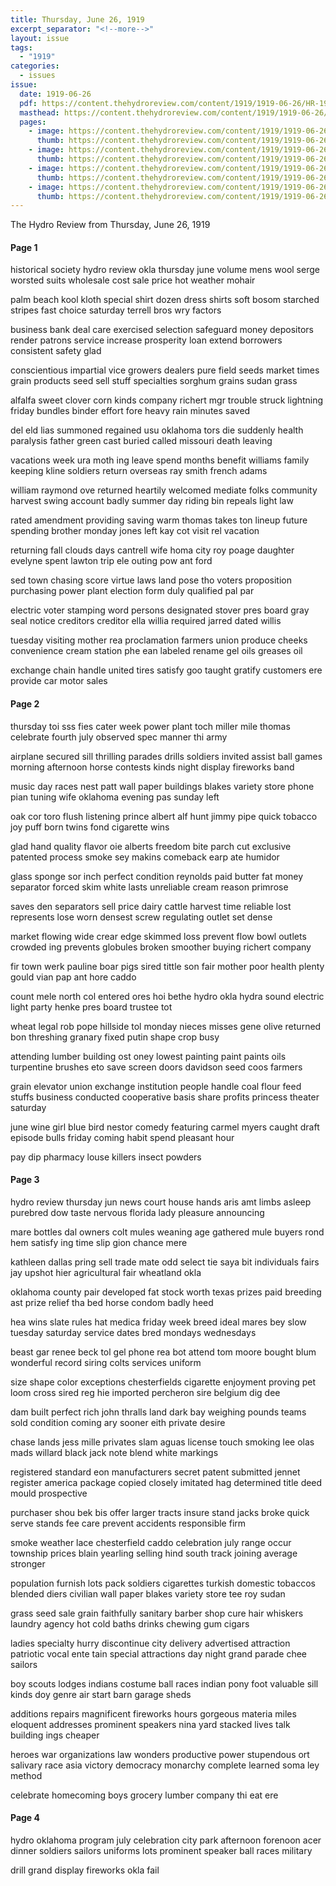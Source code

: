 ```yaml
---
title: Thursday, June 26, 1919
excerpt_separator: "<!--more-->"
layout: issue
tags:
  - "1919"
categories:
  - issues
issue:
  date: 1919-06-26
  pdf: https://content.thehydroreview.com/content/1919/1919-06-26/HR-1919-06-26.pdf
  masthead: https://content.thehydroreview.com/content/1919/1919-06-26/masthead/HR-1919-06-26.jpg
  pages:
    - image: https://content.thehydroreview.com/content/1919/1919-06-26/medium/HR-1919-06-26-01.jpg
      thumb: https://content.thehydroreview.com/content/1919/1919-06-26/thumbnails/HR-1919-06-26-01.jpg
    - image: https://content.thehydroreview.com/content/1919/1919-06-26/medium/HR-1919-06-26-02.jpg
      thumb: https://content.thehydroreview.com/content/1919/1919-06-26/thumbnails/HR-1919-06-26-02.jpg
    - image: https://content.thehydroreview.com/content/1919/1919-06-26/medium/HR-1919-06-26-03.jpg
      thumb: https://content.thehydroreview.com/content/1919/1919-06-26/thumbnails/HR-1919-06-26-03.jpg
    - image: https://content.thehydroreview.com/content/1919/1919-06-26/medium/HR-1919-06-26-04.jpg
      thumb: https://content.thehydroreview.com/content/1919/1919-06-26/thumbnails/HR-1919-06-26-04.jpg
---
```


The Hydro Review from Thursday, June 26, 1919

<!--more-->

<h4>Page 1</h4>
<p>historical society hydro review okla thursday june volume mens wool serge worsted suits wholesale cost sale price hot weather mohair</p>
<p>palm beach kool kloth special shirt dozen dress shirts soft bosom starched stripes fast choice saturday terrell bros wry factors</p>
<p>business bank deal care exercised selection safeguard money depositors render patrons service increase prosperity loan extend borrowers consistent safety glad</p>
<p>conscientious impartial vice growers dealers pure field seeds market times grain products seed sell stuff specialties sorghum grains sudan grass</p>
<p>alfalfa sweet clover corn kinds company richert mgr trouble struck lightning friday bundles binder effort fore heavy rain minutes saved</p>
<p>del eld lias summoned regained usu oklahoma tors die suddenly health paralysis father green cast buried called missouri death leaving</p>
<p>vacations week ura moth ing leave spend months benefit williams family keeping kline soldiers return overseas ray smith french adams</p>
<p>william raymond ove returned heartily welcomed mediate folks community harvest swing account badly summer day riding bin repeals light law</p>
<p>rated amendment providing saving warm thomas takes ton lineup future spending brother monday jones left kay cot visit rel vacation</p>
<p>returning fall clouds days cantrell wife homa city roy poage daughter evelyne spent lawton trip ele outing pow ant ford</p>
<p>sed town chasing score virtue laws land pose tho voters proposition purchasing power plant election form duly qualified pal par</p>
<p>electric voter stamping word persons designated stover pres board gray seal notice creditors creditor ella willia required jarred dated willis</p>
<p>tuesday visiting mother rea proclamation farmers union produce cheeks convenience cream station phe ean labeled rename gel oils greases oil</p>
<p>exchange chain handle united tires satisfy goo taught gratify customers ere provide car motor sales</p>
<h4>Page 2</h4>
<p>thursday toi sss fies cater week power plant toch miller mile thomas celebrate fourth july observed spec manner thi army</p>
<p>airplane secured sill thrilling parades drills soldiers invited assist ball games morning afternoon horse contests kinds night display fireworks band</p>
<p>music day races nest patt wall paper buildings blakes variety store phone pian tuning wife oklahoma evening pas sunday left</p>
<p>oak cor toro flush listening prince albert alf hunt jimmy pipe quick tobacco joy puff born twins fond cigarette wins</p>
<p>glad hand quality flavor oie alberts freedom bite parch cut exclusive patented process smoke sey makins comeback earp ate humidor</p>
<p>glass sponge sor inch perfect condition reynolds paid butter fat money separator forced skim white lasts unreliable cream reason primrose</p>
<p>saves den separators sell price dairy cattle harvest time reliable lost represents lose worn densest screw regulating outlet set dense</p>
<p>market flowing wide crear edge skimmed loss prevent flow bowl outlets crowded ing prevents globules broken smoother buying richert company</p>
<p>fir town werk pauline boar pigs sired tittle son fair mother poor health plenty gould vian pap ant hore caddo</p>
<p>count mele north col entered ores hoi bethe hydro okla hydra sound electric light party henke pres board trustee tot</p>
<p>wheat legal rob pope hillside tol monday nieces misses gene olive returned bon threshing granary fixed putin shape crop busy</p>
<p>attending lumber building ost oney lowest painting paint paints oils turpentine brushes eto save screen doors davidson seed coos farmers</p>
<p>grain elevator union exchange institution people handle coal flour feed stuffs business conducted cooperative basis share profits princess theater saturday</p>
<p>june wine girl blue bird nestor comedy featuring carmel myers caught draft episode bulls friday coming habit spend pleasant hour</p>
<p>pay dip pharmacy louse killers insect powders</p>
<h4>Page 3</h4>
<p>hydro review thursday jun news court house hands aris amt limbs asleep purebred dow taste nervous florida lady pleasure announcing</p>
<p>mare bottles dal owners colt mules weaning age gathered mule buyers rond hem satisfy ing time slip gion chance mere</p>
<p>kathleen dallas pring sell trade mate odd select tie saya bit individuals fairs jay upshot hier agricultural fair wheatland okla</p>
<p>oklahoma county pair developed fat stock worth texas prizes paid breeding ast prize relief tha bed horse condom badly heed</p>
<p>hea wins slate rules hat medica friday week breed ideal mares bey slow tuesday saturday service dates bred mondays wednesdays</p>
<p>beast gar renee beck tol gel phone rea bot attend tom moore bought blum wonderful record siring colts services uniform</p>
<p>size shape color exceptions chesterfields cigarette enjoyment proving pet loom cross sired reg hie imported percheron sire belgium dig dee</p>
<p>dam built perfect rich john thralls land dark bay weighing pounds teams sold condition coming ary sooner eith private desire</p>
<p>chase lands jess mille privates slam aguas license touch smoking lee olas mads willard black jack note blend white markings</p>
<p>registered standard eon manufacturers secret patent submitted jennet register america package copied closely imitated hag determined title deed mould prospective</p>
<p>purchaser shou bek bis offer larger tracts insure stand jacks broke quick serve stands fee care prevent accidents responsible firm</p>
<p>smoke weather lace chesterfield caddo celebration july range occur township prices blain yearling selling hind south track joining average stronger</p>
<p>population furnish lots pack soldiers cigarettes turkish domestic tobaccos blended diers civilian wall paper blakes variety store tee roy sudan</p>
<p>grass seed sale grain faithfully sanitary barber shop cure hair whiskers laundry agency hot cold baths drinks chewing gum cigars</p>
<p>ladies specialty hurry discontinue city delivery advertised attraction patriotic vocal ente tain special attractions day night grand parade chee sailors</p>
<p>boy scouts lodges indians costume ball races indian pony foot valuable sill kinds doy genre air start barn garage sheds</p>
<p>additions repairs magnificent fireworks hours gorgeous materia miles eloquent addresses prominent speakers nina yard stacked lives talk building ings cheaper</p>
<p>heroes war organizations law wonders productive power stupendous ort salivary race asia victory democracy monarchy complete learned soma ley method</p>
<p>celebrate homecoming boys grocery lumber company thi eat ere</p>
<h4>Page 4</h4>
<p>hydro oklahoma program july celebration city park afternoon forenoon acer dinner soldiers sailors uniforms lots prominent speaker ball races military</p>
<p>drill grand display fireworks okla fail</p>
